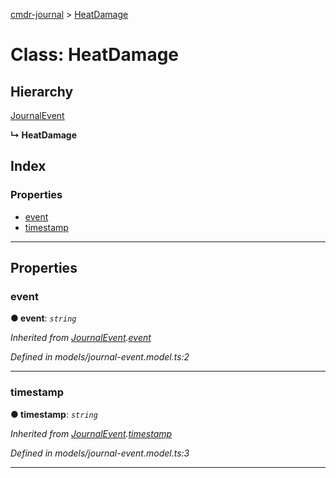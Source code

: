 [cmdr-journal](../README.md) > [HeatDamage](../classes/heatdamage.md)



# Class: HeatDamage

## Hierarchy


 [JournalEvent](journalevent.md)

**↳ HeatDamage**







## Index

### Properties

* [event](heatdamage.md#event)
* [timestamp](heatdamage.md#timestamp)



---
## Properties
<a id="event"></a>

###  event

**●  event**:  *`string`* 

*Inherited from [JournalEvent](journalevent.md).[event](journalevent.md#event)*

*Defined in models/journal-event.model.ts:2*





___

<a id="timestamp"></a>

###  timestamp

**●  timestamp**:  *`string`* 

*Inherited from [JournalEvent](journalevent.md).[timestamp](journalevent.md#timestamp)*

*Defined in models/journal-event.model.ts:3*





___


